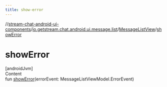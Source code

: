 ```yaml
---
title: show-error
---
```

//[stream-chat-android-ui-components](../../../index.md)/[io.getstream.chat.android.ui.message.list](../index.md)/[MessageListView](index.md)/[showError](showError.md)



# showError  
[androidJvm]  
Content  
fun [showError](showError.md)(errorEvent: MessageListViewModel.ErrorEvent)  



